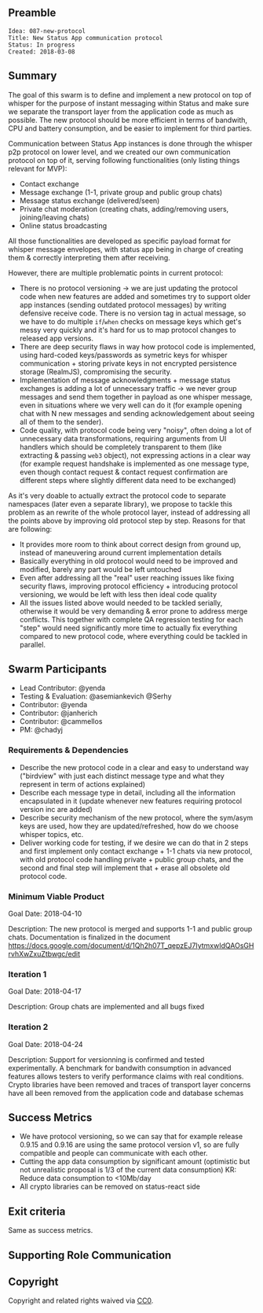 ## Preamble

    Idea: 087-new-protocol
    Title: New Status App communication protocol 
    Status: In progress
    Created: 2018-03-08


## Summary

The goal of this swarm is to define and implement a new protocol on top of whisper for the purpose of instant messaging within Status and make sure we separate the transport layer from the application code as much as possible. The new protocol should be more efficient in terms of bandwith, CPU and battery consumption, and be easier to implement for third parties.


Communication between Status App instances is done through the whisper p2p protocol on lower level, and we created our own communication protocol on top of it, serving following functionalities (only listing things relevant for MVP):

* Contact exchange
* Message exchange (1-1, private group and public group chats)
* Message status exchange (delivered/seen)
* Private chat moderation (creating chats, adding/removing users, joining/leaving chats)
* Online status broadcasting

All those functionalities are developed as specific payload format for whisper message envelopes, with status app being in charge of creating them & correctly interpreting them after receiving.

However, there are multiple problematic points in current protocol:

* There is no protocol versioning -> we are just updating the protocol code when new features are added and sometimes try to support older app instances (sending outdated protocol messages) by writing defensive receive code. There is no version tag in actual message, so we have to do multiple `if`/`when` checks on message keys which get's messy very quickly and it's hard for us to map protocol changes to released app versions.
* There are deep security flaws in way how protocol code is implemented, using hard-coded keys/passwords as symetric keys for whisper communication + storing private keys in not encrypted persistence storage (RealmJS), compromising the security.
* Implementation of message acknowledgments + message status exchanges is adding a lot of unnecessary traffic -> we never group messages and send them together in payload as one whisper message, even in situations where we very well can do it (for example opening chat with N new messages and sending acknowledgement about seeing all of them to the sender).
* Code quality, with protocol code being very "noisy", often doing a lot of unnecessary data transformations, requiring arguments from UI handlers which should be completely transparent to them (like extracting & passing `web3` object), not expressing actions in a clear way (for example request handshake is implemented as one message type, even though contact request & contact request confirmation are different steps where slightly different data need to be exchanged)

As it's very doable to actually extract the protocol code to separate namespaces (later even a separate library), we propose to tackle this problem as an rewrite of the whole protocol layer, instead of addressing all the points above by improving old protocol step by step.
Reasons for that are following:
* It provides more room to think about correct design from ground up, instead of maneuvering around current implementation details
* Basically everything in old protocol would need to be improved and modified, barely any part would be left untouched
* Even after addressing all the "real" user reaching issues like fixing security flaws, improving protocol efficiency + introducing protocol versioning, we would be left with less then ideal code quality
* All the issues listed above would needed to be tackled serially, otherwise it would be very demanding & error prone to address merge conflicts. This together with complete QA regression testing for each "step" would need significantly more time to actually fix everything compared to new protocol code, where everything could be tackled in parallel.

## Swarm Participants
- Lead Contributor: @yenda
- Testing & Evaluation: @asemiankevich @Serhy
- Contributor: @yenda 
- Contributor: @janherich
- Contributor: @cammellos
- PM: @chadyj

### Requirements & Dependencies
* Describe the new protocol code in a clear and easy to understand way ("birdview" with just each distinct message type and what they represent in term of actions explained)
* Describe each message type in detail, including all the information encapsulated in it (update whenever new features requiring protocol version inc are added)
* Describe security mechanism of the new protocol, where the sym/asym keys are used, how they are updated/refreshed, how do we choose whisper topics, etc.
* Deliver working code for testing, if we desire we can do that in 2 steps and first implement only contact exchange + 1-1 chats via new protocol, with old protocol code handling private + public group chats, and the second and final step will implement that + erase all obsolete old protocol code.

### Minimum Viable Product
Goal Date: 2018-04-10

Description: The new protocol is merged and supports 1-1 and public group chats. Documentation is finalized in the document https://docs.google.com/document/d/1Qh2h07T_qepzEJ7IytmxwIdQAOsGHrvhXwZxuZtbwgc/edit

### Iteration 1
Goal Date: 2018-04-17 

Description: Group chats are implemented and all bugs fixed

### Iteration 2
Goal Date: 2018-04-24

Description: Support for versionning is confirmed and tested experimentally. A benchmark for bandwith consumption in advanced features allows testers to verify performance claims with real conditions. Crypto libraries have been removed and traces of transport layer concerns have all been removed from the application code and database schemas

## Success Metrics
* We have protocol versioning, so we can say that for example release 0.9.15 and 0.9.16 are using the same protocol version v1, so are fully compatible and people can communicate with each other.
* Cutting the app data consumption by significant amount (optimistic but not unrealistic proposal is 1/3 of the current data consumption)
  KR: Reduce data consumption to <10Mb/day
* All crypto libraries can be removed on status-react side

## Exit criteria

Same as success metrics.

## Supporting Role Communication

## Copyright
Copyright and related rights waived via [CC0](https://creativecommons.org/publicdomain/zero/1.0/).
